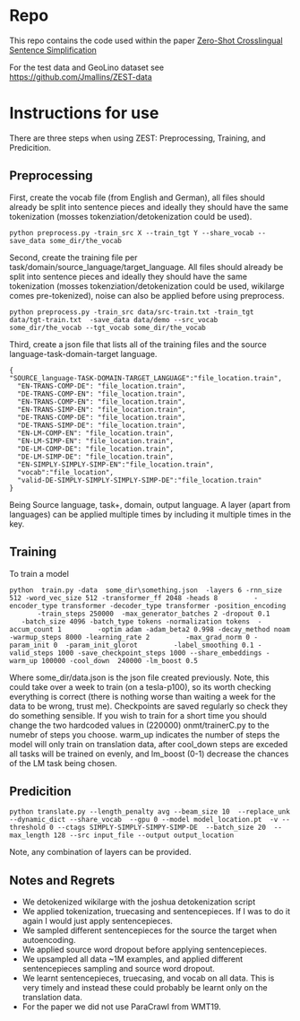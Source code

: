 # Repo

This repo contains the code used within the paper [Zero-Shot Crosslingual Sentence Simplification](http://link.to.come.later)


For the test data and GeoLino dataset see https://github.com/Jmallins/ZEST-data

# Instructions for use 

There are three steps when using ZEST: Preprocessing, Training, and Predicition. 


## Preprocessing

First, create the vocab file (from English and German), all files should already be split into sentence pieces and ideally they should have the same tokenization (mosses tokenziation/detokenization could be used).

```
python preprocess.py -train_src X --train_tgt Y --share_vocab --save_data some_dir/the_vocab
```

Second, create the training file per task/domain/source_language/target_language. All files should already be split into sentence pieces and ideally they should have the same tokenization (mosses tokenziation/detokenization could be used, wikilarge comes pre-tokenized), noise can also be applied before using preprocess.
```
python preprocess.py -train_src data/src-train.txt -train_tgt data/tgt-train.txt  -save_data data/demo --src_vocab some_dir/the_vocab --tgt_vocab some_dir/the_vocab 
```

Third, create a json file that lists all of the training files and the source language-task-domain-target language.

```
{
"SOURCE_language-TASK-DOMAIN-TARGET_LANGUAGE":"file_location.train",
  "EN-TRANS-COMP-DE": "file_location.train",
  "DE-TRANS-COMP-EN": "file_location.train",
  "EN-TRANS-COMP-EN": "file_location.train",
  "EN-TRANS-SIMP-EN": "file_location.train",
  "DE-TRANS-COMP-DE": "file_location.train",
  "DE-TRANS-SIMP-DE": "file_location.train",
  "EN-LM-COMP-EN": "file_location.train",
  "EN-LM-SIMP-EN": "file_location.train",
  "DE-LM-COMP-DE": "file_location.train",
  "DE-LM-SIMP-DE": "file_location.train",
  "EN-SIMPLY-SIMPLY-SIMP-EN":"file_location.train",
  "vocab":"file_location",
  "valid-DE-SIMPLY-SIMPLY-SIMPLY-SIMP-DE":"file_location.train"
}

```
Being Source language, task+, domain, output language. A layer (apart from languages) can be applied multiple times by including it multiple times in the key. 
##  Training

To train a model 
```
python  train.py -data  some_dir\something.json  -layers 6 -rnn_size 512 -word_vec_size 512 -transformer_ff 2048 -heads 8         -encoder_type transformer -decoder_type transformer -position_encoding         -train_steps 250000  -max_generator_batches 2 -dropout 0.1         -batch_size 4096 -batch_type tokens -normalization tokens  -accum_count 1         -optim adam -adam_beta2 0.998 -decay_method noam -warmup_steps 8000 -learning_rate 2         -max_grad_norm 0 -param_init 0  -param_init_glorot         -label_smoothing 0.1 -valid_steps 1000 -save_checkpoint_steps 1000 --share_embeddings -warm_up 100000 -cool_down  240000 -lm_boost 0.5
```

Where some_dir/data.json is the json file created previously. Note, this could take over a week to train (on a tesla-p100), so its worth checking everything is correct (there is nothing worse than waiting a week for the data to be wrong, trust me). Checkpoints are saved regularly so check they do something sensible. If you wish to train for a short time you should change the two hardcoded values in (220000) onmt/trainerC.py to the numebr of steps you choose.  warm_up indicates the number of steps the model will only train on translation data,  after cool_down steps are exceded all tasks will be trained on evenly, and lm_boost (0-1) decrease the chances of the LM task being chosen. 

## Predicition 
```
python translate.py --length_penalty avg --beam_size 10  --replace_unk --dynamic_dict --share_vocab  --gpu 0 --model model_location.pt  -v --threshold 0 --ctags SIMPLY-SIMPLY-SIMPY-SIMP-DE  --batch_size 20  --max_length 128 --src input_file --output output_location 
```
Note, any combination of layers can be provided. 

## Notes and Regrets 

* We detokenized wikilarge with the joshua detokenization script
* We applied tokenization, truecasing and sentencepieces. If I was to do it again I would just apply sentencepieces.
* We sampled different sentencepieces for the source the target when autoencoding.
* We applied source word dropout before applying sentencepieces.
* We upsampled all data ~1M examples, and applied different sentencepieces sampling and source word dropout.
* We learnt sentencepieces, truecasing, and vocab on all data. This is very timely and instead these could probably be learnt only on the translation data. 
* For the paper we did not use ParaCrawl from WMT19.
